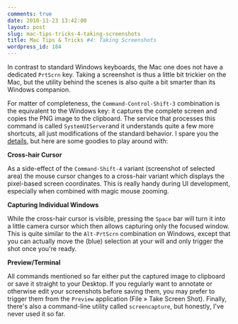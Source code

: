 ```yaml
---
comments: true
date: 2010-11-23 13:42:00
layout: post
slug: mac-tips-tricks-4-taking-screenshots
title: Mac Tips & Tricks #4: Taking Screenshots
wordpress_id: 184
---
```


In contrast to standard Windows keyboards, the Mac one does not have a dedicated `PrtScrn` key. Taking a screenshot is thus a little bit trickier on the Mac, but the utility behind the scenes is also quite a bit smarter than its Windows companion.

For matter of completeness, the `Command-Control-Shift-3` combination is the equivalent to the Windows key: it captures the complete screen and copies the PNG image to the clipboard. The service that processes this command is called `SystemUIServer`and it understands quite a few more shortcuts, all just modifications of the standard behavior. I spare you the [details](http://guides.macrumors.com/Taking_Screenshots_in_Mac_OS_X), but here are some goodies to play around with:

**Cross-hair Cursor**

As a side-effect of the `Command-Shift-4` variant (screenshot of selected area) the mouse cursor changes to a cross-hair variant which displays the pixel-based screen coordinates. This is really handy during UI development, especially when combined with magic mouse zooming.

**Capturing Individual Windows**

While the cross-hair cursor is visible, pressing the `Space` bar will turn it into a little camera cursor which then allows capturing only the focused window. This is quite similar to the `Alt-PrtScrn` combination on Windows, except that you can actually move the (blue) selection at your will and only trigger the shot once you're ready.

**Preview/Terminal**

All commands mentioned so far either put the captured image to clipboard or save it straight to your Desktop. If you regularly want to annotate or otherwise edit your screenshots before saving them, you may prefer to trigger them from the `Preview` application (File » Take Screen Shot). Finally, there's also a command-line utility called `screencapture`, but honestly, I've never used it so far.
